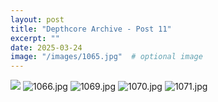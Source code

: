 ```yaml
---
layout: post
title: "Depthcore Archive - Post 11"
excerpt: ""
date: 2025-03-24
image: "/images/1065.jpg"  # optional image
---
```


<img src="/images/1065.jpg">
<img src="/images/1066.jpg" alt="1066.jpg"/>
<img src="/images/1069.jpg" alt="1069.jpg"/>
<img src="/images/1070.jpg" alt="1070.jpg"/>
<img src="/images/1071.jpg" alt="1071.jpg"/>
